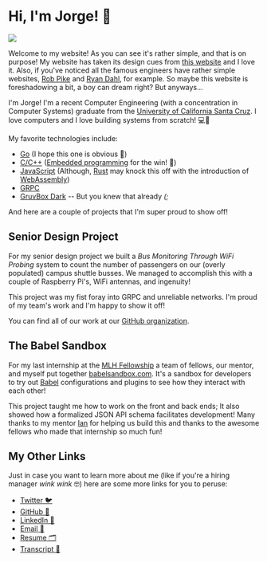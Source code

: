 # Hi, I'm Jorge! 👋

![](https://i.imgur.com/rPmoWLC.png)

Welcome to my website!
As you can see it's rather simple, and that is on purpose!
My website has taken its design cues from [this website](https://motherfuckingwebsite.com/) and I love it.
Also, if you've noticed all the famous engineers have rather simple websites, [Rob Pike](http://herpolhode.com/rob/) and [Ryan Dahl](https://tinyclouds.org/), for example. So maybe this website is foreshadowing a bit, a boy can dream right?
But anyways...

I'm Jorge!
I'm a recent Computer Engineering (with a concentration in Computer Systems) graduate from the [University of California Santa Cruz](https://catalog.ucsc.edu/Current/General-Catalog/Academic-Units/Baskin-School-of-Engineering/Computer-Science-and-Engineering/Computer-Engineering-BS).
I love computers and I love building systems from scratch! 💻🧡

My favorite technologies include:

- [Go](https://golang.org) (I hope this one is obvious 🐹)
- [C/C++](<https://en.wikipedia.org/wiki/C_(programming_language)>) ([Embedded programming](https://en.wikipedia.org/wiki/Embedded_system) for the win! 🔧)
- [JavaScript](https://developer.mozilla.org/en-US/docs/Web/JavaScript) (Although, [Rust](https://www.rust-lang.org/) may knock this off with the introduction of [WebAssembly](https://webassembly.org/))
- [GRPC](https://en.wikipedia.org/wiki/GRPC)
- [GruvBox Dark](https://github.com/morhetz/gruvbox) -- But you knew that already _(;_

And here are a couple of projects that I'm super proud to show off!

## Senior Design Project

For my senior design project we built a _Bus Monitoring Through WiFi Probing_ system to count the number of passengers on our (overly populated) campus shuttle busses.
We managed to accomplish this with a couple of Raspberry Pi's, WiFi antennas, and ingenuity!

This project was my fist foray into GRPC and unreliable networks.
I'm proud of my team's work and I'm happy to show it off!

You can find all of our work at our [GitHub organization](https://github.com/UCSC-CSE123).

## The Babel Sandbox

For my last internship at the [MLH Fellowship](https://fellowship.mlh.io/) a team of fellows, our mentor, and myself put together [babelsandbox.com](https://babelsandbox.com/).
It's a sandbox for developers to try out [Babel](https://babeljs.io/) configurations and plugins to see how they interact with each other!

This project taught me how to work on the front and back ends; It also showed how a formalized JSON API schema facilitates development!
Many thanks to my mentor [Ian](https://www.linkedin.com/in/jnnngs/) for helping us build this and thanks to the awesome fellows who made that internship so much fun!

## My Other Links

Just in case you want to learn more about me (like if you're a hiring manager _wink wink_ 🤓) here are some more links for you to peruse:

- [Twitter 🐦](https://twitter.com/AliensTookJorge)
- [GitHub 👾](https://github.com/penguingovernor)
- [LinkedIn 👥](https://linkedin.com/in/jorge-henriquez)
- [Email 📧](mailto:contact@jorgehenriquez.dev)
- [Resume 🗂️](https://drive.google.com/uc?export=download&id=17As7BlMZ6shWXIPgGduZJK4CBwbWPZPN)
- [Transcript 🏫](https://drive.google.com/uc?export=download&id=1kMg32wmKDL50uOQpBDJdPed-Vtu-QjJa)
